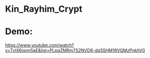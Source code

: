 # Kin_Rayhim_Crypt


# Demo:

https://www.youtube.com/watch?v=TvIX6opm5aE&list=PLpqZMRm7S2NVD6-dq5SHM16VQMzPnkhV0